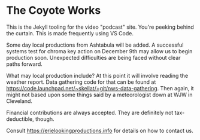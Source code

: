 The Coyote Works
=================

This is the Jekyll tooling for the video "podcast" site.  You're peeking 
behind the curtain.  This is made frequently using VS Code.

Some day local productions from Ashtabula will be added.  A successful 
systems test for chroma key action on December 9th may allow us to begin 
production soon.  Unexpected difficulties are being faced without clear 
paths forward.

What may local production include?  At this point it will involve 
reading the weather report.  Data gathering code for that can be found 
at <https://code.launchpad.net/~skellat/+git/nws-data-gathering>.  Then 
again, it might not based upon some things said by a meteorologist down 
at WJW in Cleveland.
  
Financial contributions are always accepted.  They are definitely not 
tax-deductible, though.

Consult <https://erielookingproductions.info> for details on how to 
contact us.
